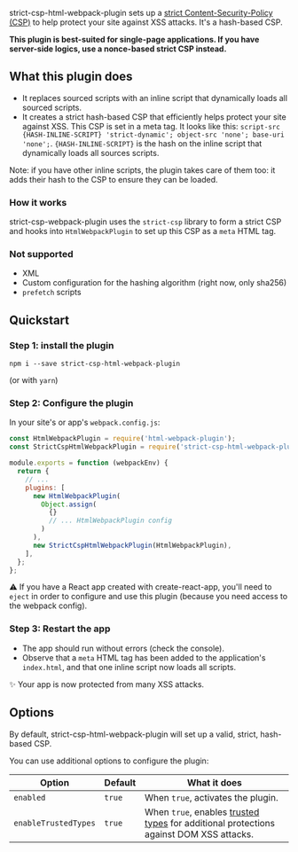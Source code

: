 strict-csp-html-webpack-plugin sets up a [strict Content-Security-Policy (CSP)](https://web.dev/strict-csp) to help protect your site against XSS attacks. It's a hash-based CSP.

**This plugin is best-suited for single-page applications. If you have server-side logics, use a nonce-based strict CSP instead.**

## What this plugin does

- It replaces sourced scripts with an inline script that dynamically loads all sourced scripts.
- It creates a strict hash-based CSP that efficiently helps protect your site against XSS. This CSP is set in a meta tag. It looks like this: `script-src {HASH-INLINE-SCRIPT} 'strict-dynamic'; object-src 'none'; base-uri 'none';`. `{HASH-INLINE-SCRIPT}` is the hash on the inline script that dynamically loads all sources scripts.

Note: if you have other inline scripts, the plugin takes care of them too: it adds their hash to the CSP to ensure they can be loaded.

### How it works

strict-csp-webpack-plugin uses the `strict-csp` library to form a strict CSP and hooks into `HtmlWebpackPlugin` to set up this CSP as a `meta` HTML tag.

### Not supported

- XML
- Custom configuration for the hashing algorithm (right now, only sha256)
- `prefetch` scripts

## Quickstart

### Step 1: install the plugin

`npm i --save strict-csp-html-webpack-plugin`

(or with `yarn`)

### Step 2: Configure the plugin

In your site's or app's `webpack.config.js`:

```javascript
const HtmlWebpackPlugin = require('html-webpack-plugin');
const StrictCspHtmlWebpackPlugin = require('strict-csp-html-webpack-plugin');

module.exports = function (webpackEnv) {
  return {
    // ...
    plugins: [
      new HtmlWebpackPlugin(
        Object.assign(
          {}
          // ... HtmlWebpackPlugin config
        )
      ),
      new StrictCspHtmlWebpackPlugin(HtmlWebpackPlugin),
    ],
  };
};
```

⚠️ If you have a React app created with create-react-app, you'll need to `eject` in order to configure and use this plugin (because you need access to the webpack config).

### Step 3: Restart the app

- The app should run without errors (check the console).
- Observe that a `meta` HTML tag has been added to the application's `index.html`, and that one inline script now loads all scripts.

✨ Your app is now protected from many XSS attacks.

## Options

By default, strict-csp-html-webpack-plugin will set up a valid, strict, hash-based CSP.

You can use additional options to configure the plugin:

| Option               | Default | What it does                                                                                                            |
| -------------------- | ------- | ----------------------------------------------------------------------------------------------------------------------- |
| `enabled`            | `true`  | When `true`, activates the plugin.                                                                                      |
| `enableTrustedTypes` | `true`  | When `true`, enables [trusted types](https://web.dev/trusted-types) for additional protections against DOM XSS attacks. |
